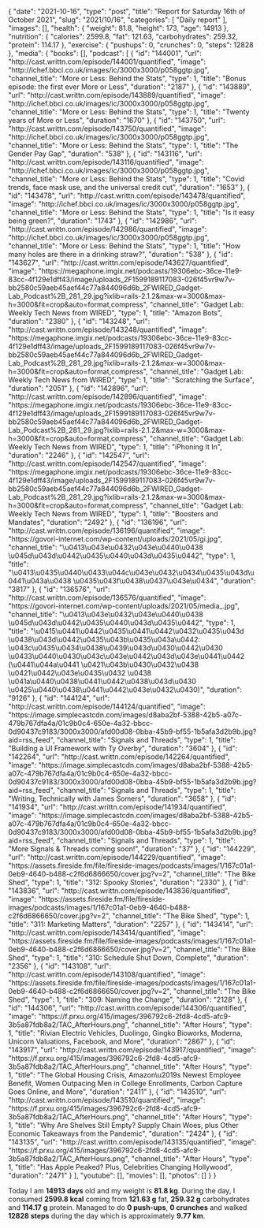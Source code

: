 {
    "date": "2021-10-16",
    "type": "post",
    "title": "Report for Saturday 16th of October 2021",
    "slug": "2021\/10\/16",
    "categories": [
        "Daily report"
    ],
    "images": [],
    "health": {
        "weight": 81.8,
        "height": 173,
        "age": 14913
    },
    "nutrition": {
        "calories": 2599.8,
        "fat": 121.63,
        "carbohydrates": 259.32,
        "protein": 114.17
    },
    "exercise": {
        "pushups": 0,
        "crunches": 0,
        "steps": 12828
    },
    "media": {
        "books": [],
        "podcast": [
            {
                "id": "144001",
                "url": "http:\/\/cast.writtn.com\/episode\/144001\/quantified",
                "image": "http:\/\/ichef.bbci.co.uk\/images\/ic\/3000x3000\/p058ggtp.jpg",
                "channel_title": "More or Less: Behind the Stats",
                "type": 1,
                "title": "Bonus episode: the first ever More or Less",
                "duration": "2187"
            },
            {
                "id": "143889",
                "url": "http:\/\/cast.writtn.com\/episode\/143889\/quantified",
                "image": "http:\/\/ichef.bbci.co.uk\/images\/ic\/3000x3000\/p058ggtp.jpg",
                "channel_title": "More or Less: Behind the Stats",
                "type": 1,
                "title": "Twenty years of More or Less",
                "duration": "1670"
            },
            {
                "id": "143750",
                "url": "http:\/\/cast.writtn.com\/episode\/143750\/quantified",
                "image": "http:\/\/ichef.bbci.co.uk\/images\/ic\/3000x3000\/p058ggtp.jpg",
                "channel_title": "More or Less: Behind the Stats",
                "type": 1,
                "title": "The Gender Pay Gap",
                "duration": "538"
            },
            {
                "id": "143116",
                "url": "http:\/\/cast.writtn.com\/episode\/143116\/quantified",
                "image": "http:\/\/ichef.bbci.co.uk\/images\/ic\/3000x3000\/p058ggtp.jpg",
                "channel_title": "More or Less: Behind the Stats",
                "type": 1,
                "title": "Covid trends, face mask use, and the universal credit cut",
                "duration": "1653"
            },
            {
                "id": "143478",
                "url": "http:\/\/cast.writtn.com\/episode\/143478\/quantified",
                "image": "http:\/\/ichef.bbci.co.uk\/images\/ic\/3000x3000\/p058ggtp.jpg",
                "channel_title": "More or Less: Behind the Stats",
                "type": 1,
                "title": "Is it easy being green?",
                "duration": "1743"
            },
            {
                "id": "142986",
                "url": "http:\/\/cast.writtn.com\/episode\/142986\/quantified",
                "image": "http:\/\/ichef.bbci.co.uk\/images\/ic\/3000x3000\/p058ggtp.jpg",
                "channel_title": "More or Less: Behind the Stats",
                "type": 1,
                "title": "How many holes are there in a drinking straw?",
                "duration": "538"
            },
            {
                "id": "143627",
                "url": "http:\/\/cast.writtn.com\/episode\/143627\/quantified",
                "image": "https:\/\/megaphone.imgix.net\/podcasts\/19306ebc-36ce-11e9-83cc-4f129e1dff43\/image\/uploads_2F1599189117083-026f45vr9w7v-bb2580c59aeb45aef44c77a844096d6b_2FWIRED_Gadget-Lab_Podcast%2B_281_29.jpg?ixlib=rails-2.1.2&max-w=3000&max-h=3000&fit=crop&auto=format,compress",
                "channel_title": "Gadget Lab: Weekly Tech News from WIRED",
                "type": 1,
                "title": "Amazon Bots",
                "duration": "2380"
            },
            {
                "id": "143248",
                "url": "http:\/\/cast.writtn.com\/episode\/143248\/quantified",
                "image": "https:\/\/megaphone.imgix.net\/podcasts\/19306ebc-36ce-11e9-83cc-4f129e1dff43\/image\/uploads_2F1599189117083-026f45vr9w7v-bb2580c59aeb45aef44c77a844096d6b_2FWIRED_Gadget-Lab_Podcast%2B_281_29.jpg?ixlib=rails-2.1.2&max-w=3000&max-h=3000&fit=crop&auto=format,compress",
                "channel_title": "Gadget Lab: Weekly Tech News from WIRED",
                "type": 1,
                "title": "Scratching the Surface",
                "duration": "2051"
            },
            {
                "id": "142896",
                "url": "http:\/\/cast.writtn.com\/episode\/142896\/quantified",
                "image": "https:\/\/megaphone.imgix.net\/podcasts\/19306ebc-36ce-11e9-83cc-4f129e1dff43\/image\/uploads_2F1599189117083-026f45vr9w7v-bb2580c59aeb45aef44c77a844096d6b_2FWIRED_Gadget-Lab_Podcast%2B_281_29.jpg?ixlib=rails-2.1.2&max-w=3000&max-h=3000&fit=crop&auto=format,compress",
                "channel_title": "Gadget Lab: Weekly Tech News from WIRED",
                "type": 1,
                "title": "iPhoning It In",
                "duration": "2246"
            },
            {
                "id": "142547",
                "url": "http:\/\/cast.writtn.com\/episode\/142547\/quantified",
                "image": "https:\/\/megaphone.imgix.net\/podcasts\/19306ebc-36ce-11e9-83cc-4f129e1dff43\/image\/uploads_2F1599189117083-026f45vr9w7v-bb2580c59aeb45aef44c77a844096d6b_2FWIRED_Gadget-Lab_Podcast%2B_281_29.jpg?ixlib=rails-2.1.2&max-w=3000&max-h=3000&fit=crop&auto=format,compress",
                "channel_title": "Gadget Lab: Weekly Tech News from WIRED",
                "type": 1,
                "title": "Boosters and Mandates",
                "duration": "2492"
            },
            {
                "id": "136196",
                "url": "http:\/\/cast.writtn.com\/episode\/136196\/quantified",
                "image": "https:\/\/govori-internet.com\/wp-content\/uploads\/2021\/05\/gi.jpg",
                "channel_title": "\u0413\u043e\u0432\u043e\u0440\u0438 \u045d\u043d\u0442\u0435\u0440\u043d\u0435\u0442",
                "type": 1,
                "title": "\u0413\u0435\u0440\u0433\u044c\u043e\u0432\u0434\u0435\u043d\u0441\u043a\u0438 \u0435\u043f\u0438\u0437\u043e\u0434",
                "duration": "3817"
            },
            {
                "id": "136576",
                "url": "http:\/\/cast.writtn.com\/episode\/136576\/quantified",
                "image": "https:\/\/govori-internet.com\/wp-content\/uploads\/2021\/05\/media_.jpg",
                "channel_title": "\u0413\u043e\u0432\u043e\u0440\u0438 \u045d\u043d\u0442\u0435\u0440\u043d\u0435\u0442",
                "type": 1,
                "title": "\u0415\u0441\u0442\u0435\u0441\u0442\u0432\u0435\u043d \u0438\u043d\u0442\u0435\u043b\u0435\u043a\u0442: \u043c\u0435\u0434\u0438\u0439\u043d\u0430\u0442\u0430 \u0433\u0440\u0430\u043c\u043e\u0442\u043d\u043e\u0441\u0442 (\u0441\u044a\u0441 \u0421\u043b\u0430\u0432\u0438 \u0421\u0442\u043e\u0435\u0432 \u0438 \u041a\u0440\u0438\u0441\u0442\u0438\u043d\u0430 \u0425\u0440\u0438\u0441\u0442\u043e\u0432\u0430)",
                "duration": "9126"
            },
            {
                "id": "144124",
                "url": "http:\/\/cast.writtn.com\/episode\/144124\/quantified",
                "image": "https:\/\/image.simplecastcdn.com\/images\/d8aba2bf-5388-42b5-a07c-479b767dfa4a\/01c9b0c4-650e-4a32-bbcc-0d90437c9183\/3000x3000\/afd00d08-0bba-45b9-bf55-1b5afa3d2b9b.jpg?aid=rss_feed",
                "channel_title": "Signals and Threads",
                "type": 1,
                "title": "Building a UI Framework with Ty Overby",
                "duration": "3604"
            },
            {
                "id": "142264",
                "url": "http:\/\/cast.writtn.com\/episode\/142264\/quantified",
                "image": "https:\/\/image.simplecastcdn.com\/images\/d8aba2bf-5388-42b5-a07c-479b767dfa4a\/01c9b0c4-650e-4a32-bbcc-0d90437c9183\/3000x3000\/afd00d08-0bba-45b9-bf55-1b5afa3d2b9b.jpg?aid=rss_feed",
                "channel_title": "Signals and Threads",
                "type": 1,
                "title": "Writing, Technically with James Somers",
                "duration": "3658"
            },
            {
                "id": "141934",
                "url": "http:\/\/cast.writtn.com\/episode\/141934\/quantified",
                "image": "https:\/\/image.simplecastcdn.com\/images\/d8aba2bf-5388-42b5-a07c-479b767dfa4a\/01c9b0c4-650e-4a32-bbcc-0d90437c9183\/3000x3000\/afd00d08-0bba-45b9-bf55-1b5afa3d2b9b.jpg?aid=rss_feed",
                "channel_title": "Signals and Threads",
                "type": 1,
                "title": "More Signals & Threads coming soon!",
                "duration": "37"
            },
            {
                "id": "144229",
                "url": "http:\/\/cast.writtn.com\/episode\/144229\/quantified",
                "image": "https:\/\/assets.fireside.fm\/file\/fireside-images\/podcasts\/images\/1\/167c01a1-0eb9-4640-b488-c2f6d6866650\/cover.jpg?v=2",
                "channel_title": "The Bike Shed",
                "type": 1,
                "title": "312: Spooky Stories",
                "duration": "2330"
            },
            {
                "id": "143836",
                "url": "http:\/\/cast.writtn.com\/episode\/143836\/quantified",
                "image": "https:\/\/assets.fireside.fm\/file\/fireside-images\/podcasts\/images\/1\/167c01a1-0eb9-4640-b488-c2f6d6866650\/cover.jpg?v=2",
                "channel_title": "The Bike Shed",
                "type": 1,
                "title": "311: Marketing Matters",
                "duration": "2257"
            },
            {
                "id": "143414",
                "url": "http:\/\/cast.writtn.com\/episode\/143414\/quantified",
                "image": "https:\/\/assets.fireside.fm\/file\/fireside-images\/podcasts\/images\/1\/167c01a1-0eb9-4640-b488-c2f6d6866650\/cover.jpg?v=2",
                "channel_title": "The Bike Shed",
                "type": 1,
                "title": "310: Schedule Shut Down, Complete",
                "duration": "2356"
            },
            {
                "id": "143108",
                "url": "http:\/\/cast.writtn.com\/episode\/143108\/quantified",
                "image": "https:\/\/assets.fireside.fm\/file\/fireside-images\/podcasts\/images\/1\/167c01a1-0eb9-4640-b488-c2f6d6866650\/cover.jpg?v=2",
                "channel_title": "The Bike Shed",
                "type": 1,
                "title": "309: Naming the Change",
                "duration": "2128"
            },
            {
                "id": "144306",
                "url": "http:\/\/cast.writtn.com\/episode\/144306\/quantified",
                "image": "https:\/\/f.prxu.org\/415\/images\/396792c6-2fd8-4cd5-afc9-3b5a87fdb8a2\/TAC_AfterHours.png",
                "channel_title": "After Hours",
                "type": 1,
                "title": "Rivian Electric Vehicles, Duolingo, Gingko Bioworks, Moderna, Unicorn Valuations, Facebook, and More",
                "duration": "2867"
            },
            {
                "id": "143917",
                "url": "http:\/\/cast.writtn.com\/episode\/143917\/quantified",
                "image": "https:\/\/f.prxu.org\/415\/images\/396792c6-2fd8-4cd5-afc9-3b5a87fdb8a2\/TAC_AfterHours.png",
                "channel_title": "After Hours",
                "type": 1,
                "title": "The Global Housing Crisis, Amazon\u2019s Newest Employee Benefit, Women Outpacing Men in College Enrollments, Carbon Capture Goes Online, and More",
                "duration": "2411"
            },
            {
                "id": "143510",
                "url": "http:\/\/cast.writtn.com\/episode\/143510\/quantified",
                "image": "https:\/\/f.prxu.org\/415\/images\/396792c6-2fd8-4cd5-afc9-3b5a87fdb8a2\/TAC_AfterHours.png",
                "channel_title": "After Hours",
                "type": 1,
                "title": "Why Are Shelves Still Empty? Supply Chain Woes, plus Other Economic Takeaways from the Pandemic",
                "duration": "2424"
            },
            {
                "id": "143135",
                "url": "http:\/\/cast.writtn.com\/episode\/143135\/quantified",
                "image": "https:\/\/f.prxu.org\/415\/images\/396792c6-2fd8-4cd5-afc9-3b5a87fdb8a2\/TAC_AfterHours.png",
                "channel_title": "After Hours",
                "type": 1,
                "title": "Has Apple Peaked? Plus, Celebrities Changing Hollywood",
                "duration": "2471"
            }
        ],
        "youtube": [],
        "movies": [],
        "photos": []
    }
}

Today I am <strong>14913 days</strong> old and my weight is <strong>81.8 kg</strong>. During the day, I consumed <strong>2599.8 kcal</strong> coming from <strong>121.63 g</strong> fat, <strong>259.32 g</strong> carbohydrates and <strong>114.17 g</strong> protein. Managed to do <strong>0 push-ups</strong>, <strong>0 crunches</strong> and walked <strong>12828 steps</strong> during the day which is approximately <strong>9.77 km</strong>.